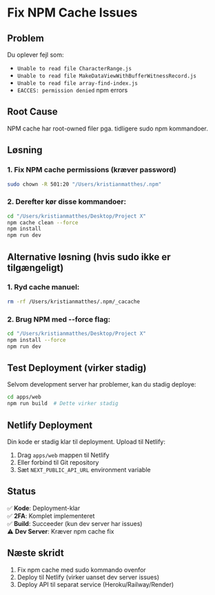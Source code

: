 # Fix NPM Cache Issues

## Problem
Du oplever fejl som:
- `Unable to read file CharacterRange.js`
- `Unable to read file MakeDataViewWithBufferWitnessRecord.js` 
- `Unable to read file array-find-index.js`
- `EACCES: permission denied` npm errors

## Root Cause
NPM cache har root-owned filer pga. tidligere sudo npm kommandoer.

## Løsning

### 1. Fix NPM cache permissions (kræver password)
```bash
sudo chown -R 501:20 "/Users/kristianmatthes/.npm"
```

### 2. Derefter kør disse kommandoer:
```bash
cd "/Users/kristianmatthes/Desktop/Project X"
npm cache clean --force
npm install
npm run dev
```

## Alternative løsning (hvis sudo ikke er tilgængeligt)

### 1. Ryd cache manuel:
```bash
rm -rf /Users/kristianmatthes/.npm/_cacache
```

### 2. Brug NPM med --force flag:
```bash
cd "/Users/kristianmatthes/Desktop/Project X"
npm install --force
npm run dev
```

## Test Deployment (virker stadig)

Selvom development server har problemer, kan du stadig deploye:

```bash
cd apps/web
npm run build  # Dette virker stadig
```

## Netlify Deployment

Din kode er stadig klar til deployment. Upload til Netlify:
1. Drag `apps/web` mappen til Netlify
2. Eller forbind til Git repository
3. Sæt `NEXT_PUBLIC_API_URL` environment variable

## Status

✅ **Kode**: Deployment-klar  
✅ **2FA**: Komplet implementeret  
✅ **Build**: Succeeder (kun dev server har issues)  
⚠️ **Dev Server**: Kræver npm cache fix  

## Næste skridt

1. Fix npm cache med sudo kommando ovenfor
2. Deploy til Netlify (virker uanset dev server issues)
3. Deploy API til separat service (Heroku/Railway/Render)